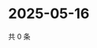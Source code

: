 # 2025-05-16

共 0 条

<!-- BEGIN ZHIHUQUESTIONS -->
<!-- 最后更新时间 Fri May 16 2025 18:12:32 GMT+0800 (China Standard Time) -->

<!-- END ZHIHUQUESTIONS -->

